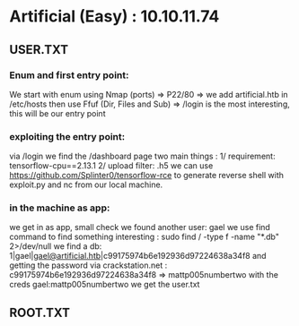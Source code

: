 # Artificial (Easy) : 10.10.11.74
## USER.TXT
### Enum and first entry point:
We start with enum using Nmap (ports) => P22/80 => we add artificial.htb in /etc/hosts
then use Ffuf (Dir, Files and Sub) => /login is the most interesting, this will be our entry point
### exploiting the entry point:
via /login we find the /dashboard page
two main things : 
  1/ requirement: tensorflow-cpu==2.13.1
  2/ upload filter: .h5 
we can use https://github.com/Splinter0/tensorflow-rce to generate reverse shell with exploit.py and nc from our local machine.
### in the machine as app:
we get in as app, small check we found another user: gael
we use find command to find something interesting : sudo find / -type f -name "*.db" 2>/dev/null
we find a db: 1|gael|gael@artificial.htb|c99175974b6e192936d97224638a34f8
and getting the password via crackstation.net : c99175974b6e192936d97224638a34f8 => mattp005numbertwo
with the creds gael:mattp005numbertwo we get the user.txt
## ROOT.TXT


